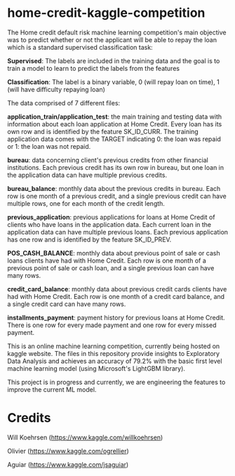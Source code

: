 # home-credit-kaggle-competition
The Home credit default risk machine learning competition's main objective was to predict whether or not the applicant will be able to repay the loan which is a standard supervised classification task:

<b>Supervised</b>: The labels are included in the training data and the goal is to train a model to learn to predict the labels from the features

<b>Classification</b>: The label is a binary variable, 0 (will repay loan on time), 1 (will have difficulty repaying loan)

The data comprised of 7 different files:

<b>application_train/application_test</b>: the main training and testing data with information about each loan application at Home Credit. Every loan has its own row and is identified by the feature SK_ID_CURR. The training application data comes with the TARGET indicating 0: the loan was repaid or 1: the loan was not repaid.

<b>bureau</b>: data concerning client's previous credits from other financial institutions. Each previous credit has its own row in bureau, but one loan in the application data can have multiple previous credits.

<b>bureau_balance</b>: monthly data about the previous credits in bureau. Each row is one month of a previous credit, and a single previous credit can have multiple rows, one for each month of the credit length.

<b>previous_application</b>: previous applications for loans at Home Credit of clients who have loans in the application data. Each current loan in the application data can have multiple previous loans. Each previous application has one row and is identified by the feature SK_ID_PREV.

<b>POS_CASH_BALANCE</b>: monthly data about previous point of sale or cash loans clients have had with Home Credit. Each row is one month of a previous point of sale or cash loan, and a single previous loan can have many rows.

<b>credit_card_balance</b>: monthly data about previous credit cards clients have had with Home Credit. Each row is one month of a credit card balance, and a single credit card can have many rows.

<b>installments_payment</b>: payment history for previous loans at Home Credit. There is one row for every made payment and one row for every missed payment.


This is an online machine learning competition, currently being hosted on kaggle website. The files in this repository provide insights to 
Exploratory Data Analysis and achieves an accuracy of 79.2% with the basic first level machine learning model 
(using Microsoft's LightGBM library).

This project is in progress and currently, we are engineering the features to improve the current ML model.  

# Credits 
Will Koehrsen (https://www.kaggle.com/willkoehrsen)

Olivier (https://www.kaggle.com/ogrellier)

Aguiar (https://www.kaggle.com/jsaguiar)
